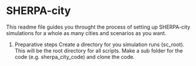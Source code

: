 # SHERPA-city

This readme file guides you throught the process of setting up SHERPA-city simulations 
for a whole as many cities and scenarios as you want.

1) Preparative steps
Create a directory for you simulation runs (sc_root). This will be the root directory for all scripts.
Make a sub folder for the code (e.g. sherpa_city_code) and clone the code.
